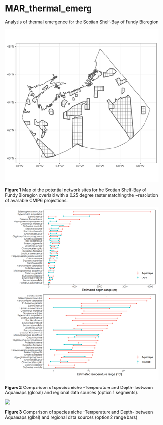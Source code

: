 # MAR_thermal_emerg
Analysis of thermal emergence for the Scotian Shelf-Bay of Fundy Bioregion

![ ](/inst/network_grid.png)

__Figure 1__ Map of the potential network sites for he Scotian Shelf-Bay of Fundy Bioregion overlaid with a 0.25 degree raster matching the ~resolution of available CMIP6 projections. 

![](/output/combination_comparison.png)

__Figure 2__ Comparison of species niche -Temperature and Depth- between Aquamaps (global) and regional data sources (option 1 segments).

![](/output/storts_range_plot.tiff)

__Figure 3__ Comparison of species niche -Temperature and Depth- between Aquamaps (glbal) and regional data sources (option 2 range bars)
